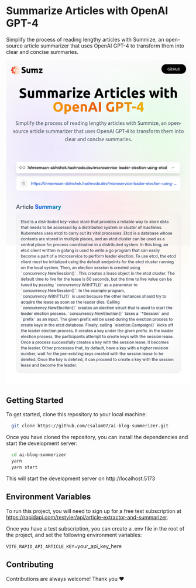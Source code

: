 # Summarize Articles with OpenAI GPT-4

Simplify the process of reading lengthy articles with Summize, an open-source article summarizer that uses OpenAI GPT-4 to transform them into clear and concise summaries.

![App Screenshot](screenshots/demo.png)

## Getting Started

To get started, clone this repository to your local machine:

```bash
  git clone https://github.com/csalam07/ai-blog-summerizer.git
```

Once you have cloned the repository, you can install the dependencies and start the development server:

```bash
  cd ai-blog-summerizer
  yarn
  yarn start
```

This will start the development server on http://localhost:5173

## Environment Variables

To run this project, you will need to sign up for a free test subscription at https://rapidapi.com/restyler/api/article-extractor-and-summarizer.

Once you have a test subscription, you can create a .env file in the root of the project, and set the following environment variables:

`VITE_RAPID_API_ARTICLE_KEY`=your_api_key_here

## Contributing

Contributions are always welcome!
Thank you ❤️
